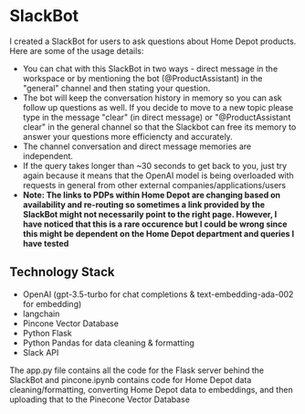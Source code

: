 # SlackBot
I created a SlackBot for users to ask questions about Home Depot products. Here are some of the usage details:
- You can chat with this SlackBot in two ways - direct message in the workspace or by mentioning the bot (@ProductAssistant) in the "general" channel and then stating your question. 
- The bot will keep the conversation history in memory so you can ask follow up questions as well. If you decide to move to a new topic please type in the message "clear" (in direct message) or "@ProductAssistant clear" in the general channel so that the Slackbot can free its memory to answer your questions more efficiencty and accurately. 
- The channel conversation and direct message memories are independent.
- If the query takes longer than ~30 seconds to get back to you, just try again because it means that the OpenAI model is being overloaded with requests in general from other external companies/applications/users
- **Note: The links to PDPs within Home Depot are changing based on availability and re-routing so sometimes a link provided by the SlackBot might not necessarily point to the right page. However, I have noticed that this is a rare occurence but I could be wrong since this might be dependent on the Home Depot department and queries I have tested**

## Technology Stack
- OpenAI (gpt-3.5-turbo for chat completions & text-embedding-ada-002 for embedding)
- langchain
- Pincone Vector Database
- Python Flask
- Python Pandas for data cleaning & formatting
- Slack API

The app.py file contains all the code for the Flask server behind the SlackBot and pincone.ipynb contains code for Home Depot data cleaning/formatting, converting Home Depot data to embeddings, and then uploading that to the Pinecone Vector Database


